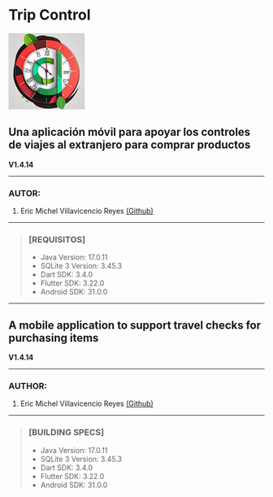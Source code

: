# **Trip Control**

![Trip Control](/assets/images/trip_control.png "Hover text")

## **Una aplicación móvil para apoyar los controles de viajes al extranjero para comprar productos**

**V1.4.14**

-----

### **AUTOR:**

1. Eric Michel Villavicencio Reyes [(Github)](https://github.com/ElectroZombie)

-----

> ### [REQUISITOS]
>
> * Java Version: 17.0.11
> * SQLite 3 Version: 3.45.3
> * Dart SDK: 3.4.0
> * Flutter SDK: 3.22.0
> * Android SDK: 31.0.0

-----

## **A mobile application to support travel checks for purchasing items**

**V1.4.14**

-----

### **AUTHOR:**

1. Eric Michel Villavicencio Reyes [(Github)](https://github.com/ElectroZombie)

-----

> ### [BUILDING SPECS]
>
> * Java Version: 17.0.11
> * SQLite 3 Version: 3.45.3
> * Dart SDK: 3.4.0
> * Flutter SDK: 3.22.0
> * Android SDK: 31.0.0
